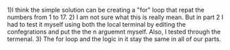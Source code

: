 1)I think the simple solution can be creating a "for" loop that repat the numbers from 1 to 17. 
2) I am not sure what this is really mean. But in part 2 I had to test it myself using both the local terminal by editing the confegrations and put the the n arguemnt myself. Also, I tested through the termenal.
3) The for loop and the logic in it stay the same in all of our parts.
